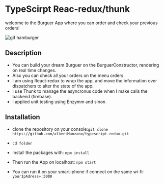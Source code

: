 # TypeScirpt Reac-redux/thunk

welcome to the Burguer App where you can order and check your previous orders!

![gif hamburger](https://media.giphy.com/media/12uXi1GXBibALC/giphy.gif)


## Description

-   You can build your dream Burguer on the BurguerConstructor, rendering on real time changes.
-   Also you can check all your orders on the menu orders.
-   I am using React-redux to wrap the app, and move the information over dispatchers to alter the state of the app.
-   I use Thunk to manage the asyncronus code when I make calls the backend (firebase).   
-   I applied unit testing using Enzymm and sinon.

## Installation

- clone the repository on your console:```git clone https://github.com/albertManzano/typescript-redux.git```

- ```cd folder```

- Install the packages with: ```npm install```

- Then run the App on localhost: ```npm start```

- You can run it on your smart-phone if connect on the same wi-fi: ```yourIpAdress+:3000```



